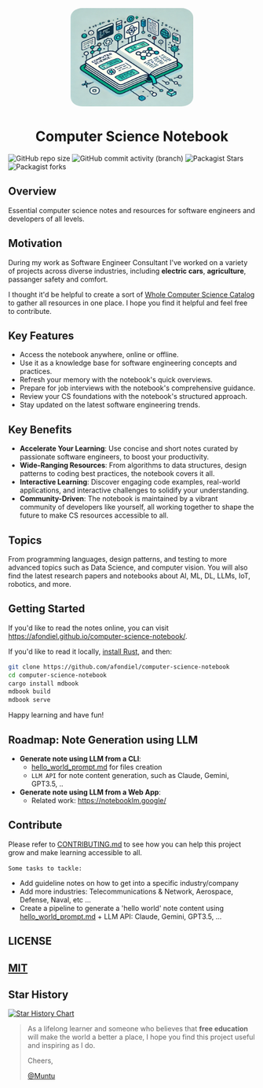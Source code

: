 <p align="center" width="100%">
    <img src="./outro/toolS/logo-new.webp" height = 200 width="250" style="border:0px solid #FFFFFF; padding:1px; margin:1px; border-radius: 10%;">
</p>

<h1 align="center" width="100%">Computer Science Notebook</h1>

![GitHub repo size](https://img.shields.io/github/repo-size/afondiel/computer-science-notebook) ![GitHub commit activity (branch)](https://img.shields.io/github/commit-activity/t/afondiel/computer-science-notebook/master) ![Packagist Stars](https://img.shields.io/github/stars/afondiel/computer-science-notebook.svg) ![Packagist forks](https://img.shields.io/github/forks/afondiel/computer-science-notebook.svg) 

## Overview

Essential computer science notes and resources for software engineers and developers of all levels.

## Motivation

During my work as Software Engineer Consultant I've worked on a variety of projects across diverse industries, including **electric cars**, **agriculture**, passanger safety and comfort.

I thought it'd be helpful to create a sort of [Whole Computer Science Catalog](https://en.wikipedia.org/wiki/Whole_Earth_Catalog) to gather all resources in one place. I hope you find it helpful and feel free to contribute.

## Key Features
- Access the notebook anywhere, online or offline.
- Use it as a knowledge base for software engineering concepts and practices.
- Refresh your memory with the notebook's quick overviews.
- Prepare for job interviews with the notebook's comprehensive guidance.
- Review your CS foundations with the notebook's structured approach.
- Stay updated on the latest software engineering trends.


## Key Benefits
- **Accelerate Your Learning**: Use concise and short notes curated by passionate software engineers, to boost your productivity.
- **Wide-Ranging Resources**: From algorithms to data structures, design patterns to coding best practices, the notebook covers it all.
- **Interactive Learning**: Discover engaging code examples, real-world applications, and interactive challenges to solidify your understanding.
- **Community-Driven**: The notebook is maintained by a vibrant community of developers like yourself, all working together to shape the future to make CS resources accessible to all.

## Topics

From programming languages, design patterns, and testing to more advanced topics such as Data Science, and computer vision. You will also find the latest research papers and notebooks about AI, ML, DL, LLMs, IoT, robotics, and more.

## Getting Started

If you'd like to read the notes online, you can visit https://afondiel.github.io/computer-science-notebook/.

If you'd like to read it locally, [install Rust](https://www.rust-lang.org/tools/install), and then:

```bash
git clone https://github.com/afondiel/computer-science-notebook
cd computer-science-notebook
cargo install mdbook
mdbook build
mdbook serve
```

Happy learning and have fun!

## Roadmap: Note Generation using LLM

- **Generate note using LLM from a CLI**: 
  - [hello_world_prompt.md](./hello_world_prompt.md) for files creation
  - `LLM API` for note content generation, such as Claude, Gemini, GPT3.5, .. 
- **Generate note using LLM from a Web App**:
    - Related work: https://notebooklm.google/

## Contribute

Please refer to [CONTRIBUTING.md](./CONTRIBUTING.md) to see how you can help this project grow and make learning accessible to all.


`Some tasks to tackle:`

- Add guideline notes on how to get into a specific industry/company
- Add more industries: Telecommunications & Network, Aerospace, Defense, Naval, etc ...
- Create a pipeline to generate a 'hello world' note content using [hello_world_prompt.md](./hello_world_prompt.md) + LLM API: Claude, Gemini, GPT3.5, ... 


## LICENSE

[MIT](https://en.wikipedia.org/wiki/MIT_License)
--

## Star History

[![Star History Chart](https://api.star-history.com/svg?repos=afondiel/computer-science-notebook&type=Date)](https://star-history.com/#afondiel/computer-science-notebook&Date)

>As a lifelong learner and someone who believes that **free education** will make the world a better a place, I hope you find this project useful and inspiring as I do.
>
>Cheers,
>
>[@Muntu](https://github.com/afondiel)


